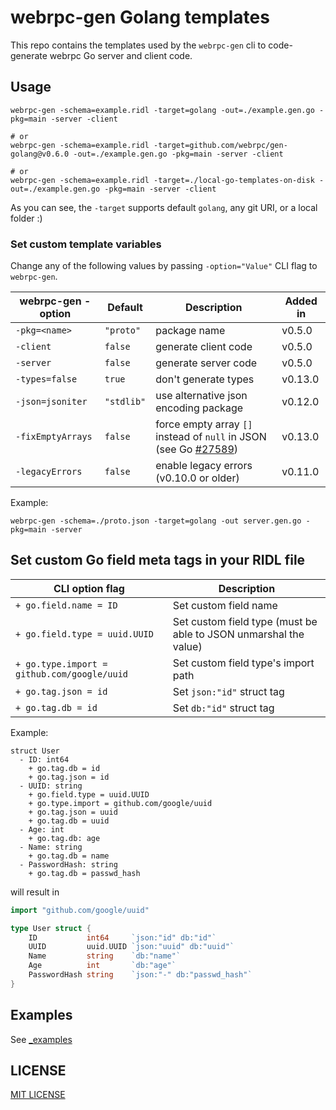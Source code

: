 webrpc-gen Golang templates
===============================

This repo contains the templates used by the `webrpc-gen` cli to code-generate
webrpc Go server and client code.


## Usage

```
webrpc-gen -schema=example.ridl -target=golang -out=./example.gen.go -pkg=main -server -client

# or 
webrpc-gen -schema=example.ridl -target=github.com/webrpc/gen-golang@v0.6.0 -out=./example.gen.go -pkg=main -server -client

# or
webrpc-gen -schema=example.ridl -target=./local-go-templates-on-disk -out=./example.gen.go -pkg=main -server -client
```

As you can see, the `-target` supports default `golang`, any git URI, or a local folder :)

### Set custom template variables
Change any of the following values by passing `-option="Value"` CLI flag to `webrpc-gen`.

| webrpc-gen -option | Default    | Description                                                                 | Added in |
|--------------------|------------|-----------------------------------------------------------------------------|----------|
| `-pkg=<name>`      | `"proto"`  | package name                                                                | v0.5.0   |
| `-client`          | `false`    | generate client code                                                        | v0.5.0   |
| `-server`          | `false`    | generate server code                                                        | v0.5.0   |
| `-types=false`     | `true`     | don't generate types                                                        | v0.13.0  |
| `-json=jsoniter`   | `"stdlib"` | use alternative json encoding package                                       | v0.12.0  |
| `-fixEmptyArrays`  | `false`    | force empty array `[]` instead of `null` in JSON (see Go [#27589][go27589]) | v0.13.0  |
| `-legacyErrors`    | `false`    | enable legacy errors (v0.10.0 or older)                                     | v0.11.0  |

Example:
```
webrpc-gen -schema=./proto.json -target=golang -out server.gen.go -pkg=main -server
```

## Set custom Go field meta tags in your RIDL file

| CLI option flag                              | Description                                                      |
|----------------------------------------------|------------------------------------------------------------------|
| `+ go.field.name = ID`                       | Set custom field name                                            |
| `+ go.field.type = uuid.UUID`                | Set custom field type (must be able to JSON unmarshal the value) |
| `+ go.type.import = github.com/google/uuid`  | Set custom field type's import path                              |
| `+ go.tag.json = id`                         | Set `json:"id"` struct tag                                       |
| `+ go.tag.db = id`                           | Set `db:"id"` struct tag                                         |

Example:
```ridl
struct User
  - ID: int64
    + go.tag.db = id
    + go.tag.json = id
  - UUID: string
    + go.field.type = uuid.UUID
    + go.type.import = github.com/google/uuid
    + go.tag.json = uuid
    + go.tag.db = uuid
  - Age: int
    + go.tag.db: age
  - Name: string
    + go.tag.db = name
  - PasswordHash: string
    + go.tag.db = passwd_hash
```

will result in

```go
import "github.com/google/uuid"

type User struct {
	ID           int64     `json:"id" db:"id"`
	UUID         uuid.UUID `json:"uuid" db:"uuid"`
	Name         string    `db:"name"`
	Age          int       `db:"age"`
	PasswordHash string    `json:"-" db:"passwd_hash"`
}
```

## Examples

See [_examples](./_examples)

## LICENSE

[MIT LICENSE](./LICENSE)

[go27589]: https://github.com/golang/go/issues/27589
